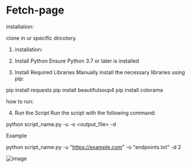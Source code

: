# Fetch-page

installation:

clone in ur specific dircotory.

1. installation:

2. Install Python
Ensure Python 3.7 or later is installed

3. Install Required Libraries
Manually install the necessary libraries using pip:

pip install requests
pip install beautifulsoup4
pip install colorama



how to run:

4. Run the Script
Run the script with the following command:

python script_name.py -u <URL> -o <output_file> -d <depth>

Example

python script_name.py -u "https://example.com" -o "endpoints.txt" -d 2

![image](https://github.com/user-attachments/assets/51a93fb8-40fc-4d33-9868-974d1190de20)

